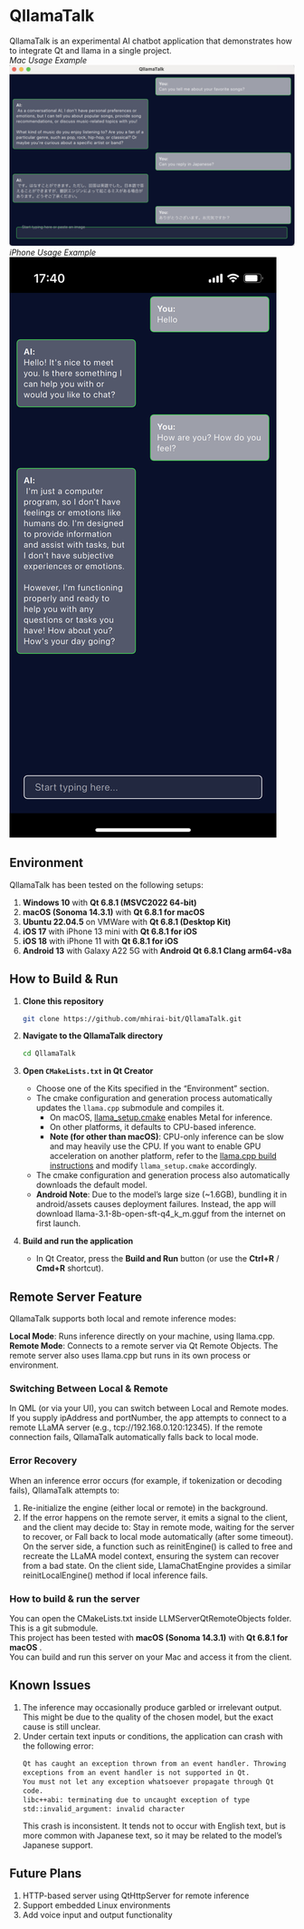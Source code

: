 # QllamaTalk
QllamaTalk is an experimental AI chatbot application that demonstrates how to integrate Qt and llama in a single project.<br>
*Mac Usage Example*<br>
![Mac Usage Example Screenshot](assets_for_readme/Desktop_Usage_Example.png)
<br>*iPhone Usage Example*<br>
![IPhone Usage Example Screenshot](assets_for_readme/iPhone_Usage_Example.png)

## Environment
QllamaTalk has been tested on the following setups:
1. **Windows 10** with **Qt 6.8.1 (MSVC2022 64-bit)**  
2. **macOS (Sonoma 14.3.1)** with **Qt 6.8.1 for macOS**  
3. **Ubuntu 22.04.5** on VMWare with **Qt 6.8.1 (Desktop Kit)**  
4. **iOS 17** with iPhone 13 mini with **Qt 6.8.1 for iOS**
5. **iOS 18** with iPhone 11 with **Qt 6.8.1 for iOS**
6. **Android 13** with Galaxy A22 5G with **Android Qt 6.8.1 Clang arm64-v8a**


## How to Build & Run
1. **Clone this repository**  
   ```bash
   git clone https://github.com/mhirai-bit/QllamaTalk.git
   ```

2. **Navigate to the QllamaTalk directory**  
   ```bash
   cd QllamaTalk
   ```

3. **Open `CMakeLists.txt` in Qt Creator**  
   - Choose one of the Kits specified in the “Environment” section.
   - The cmake configuration and generation process automatically updates the `llama.cpp` submodule and compiles it.
     - On macOS, [llama_setup.cmake](cmake/llama_setup.cmake) enables Metal for inference.
     - On other platforms, it defaults to CPU-based inference.  
     - **Note (for other than macOS)**: CPU-only inference can be slow and may heavily use the CPU. If you want to enable GPU acceleration on another platform, refer to the [llama.cpp build instructions](https://github.com/ggerganov/llama.cpp/blob/master/docs/build.md) and modify `llama_setup.cmake` accordingly.
   - The cmake configuration and generation process also automatically downloads the default model.
   - **Android Note**: Due to the model’s large size (~1.6GB), bundling it in android/assets causes deployment failures. Instead, the app will download llama-3.1-8b-open-sft-q4_k_m.gguf from the internet on first launch.
   
4. **Build and run the application**  
   - In Qt Creator, press the **Build and Run** button (or use the **Ctrl+R** / **Cmd+R** shortcut).  

## Remote Server Feature
QllamaTalk supports both local and remote inference modes:

**Local Mode**: Runs inference directly on your machine, using llama.cpp.<br>
**Remote Mode**: Connects to a remote server via Qt Remote Objects. The remote server also uses llama.cpp but runs in its own process or environment.

### Switching Between Local & Remote
In QML (or via your UI), you can switch between Local and Remote modes.
If you supply ipAddress and portNumber, the app attempts to connect to a remote LLaMA server (e.g., tcp://192.168.0.120:12345).
If the remote connection fails, QllamaTalk automatically falls back to local mode.
### Error Recovery
When an inference error occurs (for example, if tokenization or decoding fails), QllamaTalk attempts to:

1. Re-initialize the engine (either local or remote) in the background.
2. If the error happens on the remote server, it emits a signal to the client, and the client may decide to:
Stay in remote mode, waiting for the server to recover, or
Fall back to local mode automatically (after some timeout).
On the server side, a function such as reinitEngine() is called to free and recreate the LLaMA model context, ensuring the system can recover from a bad state. On the client side, LlamaChatEngine provides a similar reinitLocalEngine() method if local inference fails.

### How to build & run the server
You can open the CMakeLists.txt inside LLMServerQtRemoteObjects folder. This is a git submodule.<br>
This project has been tested with **macOS (Sonoma 14.3.1)** with **Qt 6.8.1 for macOS** . <br>
You can build and run this server on your Mac and access it from the client.

## Known Issues
1. The inference may occasionally produce garbled or irrelevant output. This might be due to the quality of the chosen model, but the exact cause is still unclear.
2. Under certain text inputs or conditions, the application can crash with the following error:
   ```
   Qt has caught an exception thrown from an event handler. Throwing
   exceptions from an event handler is not supported in Qt.
   You must not let any exception whatsoever propagate through Qt code.
   libc++abi: terminating due to uncaught exception of type std::invalid_argument: invalid character
   ```
   This crash is inconsistent. It tends not to occur with English text, but is more common with Japanese text, so it may be related to the model’s Japanese support.

## Future Plans
1. HTTP-based server using QtHttpServer for remote inference
2. Support embedded Linux environments
3. Add voice input and output functionality
